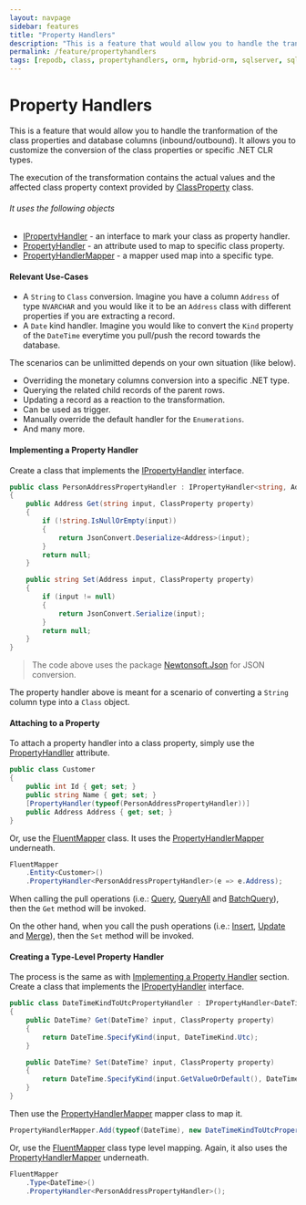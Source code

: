 ```yaml
---
layout: navpage
sidebar: features
title: "Property Handlers"
description: "This is a feature that would allow you to handle the tranformation of the class properties and database columns (inbound/outbound)."
permalink: /feature/propertyhandlers
tags: [repodb, class, propertyhandlers, orm, hybrid-orm, sqlserver, sqlite, mysql, postgresql]
---
```


# Property Handlers

This is a feature that would allow you to handle the tranformation of the class properties and database columns (inbound/outbound). It allows you to customize the conversion of the class properties or specific .NET CLR types.

The execution of the transformation contains the actual values and the affected class property context provided by [ClassProperty](/class/classproperty) class.

###### It uses the following objects

- [IPropertyHandler](/interface/ipropertyhandler) - an interface to mark your class as property handler.
- [PropertyHandler](/attribute/propertyhandler) - an attribute used to map to specific class property.
- [PropertyHandlerMapper](/mapper/propertyhandlermapper) - a mapper used map into a specific type.

#### Relevant Use-Cases

- A `String` to `Class` conversion. Imagine you have a column `Address` of type `NVARCHAR` and you would like it to be an `Address` class with different properties if you are extracting a record.
- A `Date` kind handler. Imagine you would like to convert the `Kind` property of the `DateTime` everytime you pull/push the record towards the database.

The scenarios can be unlimitted depends on your own situation (like below).

- Overriding the monetary columns conversion into a specific .NET type.
- Querying the related child records of the parent rows.
- Updating a record as a reaction to the transformation.
- Can be used as trigger.
- Manually override the default handler for the `Enumerations`.
- And many more.

#### Implementing a Property Handler

Create a class that implements the [IPropertyHandler](/interface/ipropertyhandler) interface.

```csharp
public class PersonAddressPropertyHandler : IPropertyHandler<string, Address>
{
    public Address Get(string input, ClassProperty property)
    {
        if (!string.IsNullOrEmpty(input))
        {
            return JsonConvert.Deserialize<Address>(input);
        }
        return null;
    }

    public string Set(Address input, ClassProperty property)
    {
        if (input != null)
        {
            return JsonConvert.Serialize(input);
        }
        return null;
    }
}
```

> The code above uses the package [Newtonsoft.Json](https://www.nuget.org/packages/Newtonsoft.Json) for JSON conversion.

The property handler above is meant for a scenario of converting a `String` column type into a `Class` object.

#### Attaching to a Property

To attach a property handler into a class property, simply use the [PropertyHandller](/attribute/propertyhandler) attribute.

```csharp
public class Customer
{
    public int Id { get; set; }
    public string Name { get; set; }
    [PropertyHandler(typeof(PersonAddressPropertyHandler))]
    public Address Address { get; set; }
}
```

Or, use the [FluentMapper](/mapper/fluentmapper) class. It uses the [PropertyHandlerMapper](/mapper/propertyhandlermapper) underneath.

```csharp
FluentMapper
    .Entity<Customer>()
    .PropertyHandler<PersonAddressPropertyHandler>(e => e.Address);
```

When calling the pull operations (i.e.: [Query](/operation/query), [QueryAll](/operation/queryall) and [BatchQuery](/operation/batchquery)), then the `Get` method will be invoked.

On the other hand, when you call the push operations (i.e.: [Insert](/operation/insert), [Update](/operation/update) and [Merge](/operation/merge)), then the `Set` method will be invoked. 

#### Creating a Type-Level Property Handler

The process is the same as with [Implementing a Property Handler](#implementing-a-property-handler) section. Create a class that implements the [IPropertyHandler](/interface/ipropertyhandler) interface.

```csharp
public class DateTimeKindToUtcPropertyHandler : IPropertyHandler<DateTime?, DateTime?>
{
    public DateTime? Get(DateTime? input, ClassProperty property)
    {
        return DateTime.SpecifyKind(input, DateTimeKind.Utc);
    }

    public DateTime? Set(DateTime? input, ClassProperty property)
    {
        return DateTime.SpecifyKind(input.GetValueOrDefault(), DateTimeKind.Unspecified);
    }
}
```

Then use the [PropertyHandlerMapper](/mapper/propertyhandlermapper) mapper class to map it.

```csharp
PropertyHandlerMapper.Add(typeof(DateTime), new DateTimeKindToUtcPropertyHandler(), true);
```

Or, use the [FluentMapper](/mapper/fluentmapper) class type level mapping. Again, it also uses the [PropertyHandlerMapper](/mapper/propertyhandlermapper) underneath.

```csharp
FluentMapper
    .Type<DateTime>()
    .PropertyHandler<PersonAddressPropertyHandler>();
```
